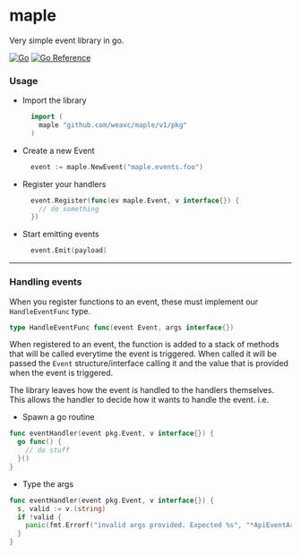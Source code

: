 # maple

Very simple event library in go. 

[![Go](https://github.com/weavc/maple/actions/workflows/go_build_and_test.yml/badge.svg)](https://github.com/weavc/maple/actions/workflows/go_build_and_test.yml)
[![Go Reference](https://pkg.go.dev/badge/github.com/weavc/maple.svg)](https://pkg.go.dev/github.com/weavc/maple)

### Usage
- Import the library
  ```go
    import (
      maple "github.com/weavc/maple/v1/pkg"
    )
  ```
- Create a new Event 
  ```go
    event := maple.NewEvent("maple.events.foo")
  ```
- Register your handlers
  ```go
    event.Register(func(ev maple.Event, v interface{}) {
      // do something
    })
  ```
- Start emitting events
  ```go
    event.Emit(payload)
  ```

-----

### Handling events
When you register functions to an event, these must implement our `HandleEventFunc` type.
```go
type HandleEventFunc func(event Event, args interface{})
```

When registered to an event, the function is added to a stack of methods that will be called everytime the event is triggered. When called it will be passed the `Event` structure/interface calling it and the value that is provided when the event is triggered.

The library leaves how the event is handled to the handlers themselves. This allows the handler to decide how it wants to handle the event. i.e. 
- Spawn a go routine
```go
func eventHandler(event pkg.Event, v interface{}) {
  go func() {
    // do stuff
  }()
}
```
- Type the args
```go
func eventHandler(event pkg.Event, v interface{}) {
  s, valid := v.(string)
  if !valid {
    panic(fmt.Errorf("invalid args provided. Expected %s", "*ApiEventArgs"))
  }
}
```

